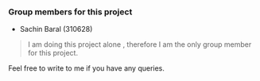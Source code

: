 ﻿### Group members for this project

 - Sachin Baral (310628)
 > I am doing this project alone , therefore I am the only group member for this project.


 Feel free to write to me if you have any queries. 
 
